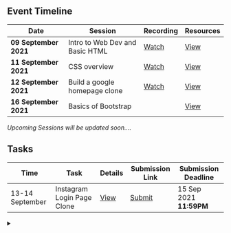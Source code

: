 ## Event Timeline

|Date|Session|Recording|Resources|
|------------|--------------|--------|-------|
|**09 September 2021**|Intro to Web Dev and Basic HTML|[Watch](https://youtu.be/xx_M5u2LgYc)|[View](/part1/README.md)|
|**11 September 2021**|CSS overview|[Watch](https://youtu.be/dsfgHjP7pJU)|[View](/part2/README.md)|
|**12 September 2021**|Build a google homepage clone|[Watch](https://youtu.be/JwnKASD1wkA)|[View](/part3/README.md)|
|**16 September 2021**|Basics of Bootstrap||[View](/part4/README.md)|

*Upcoming Sessions will be updated soon....*


## Tasks

|Time|Task|Details|Submission Link|Submission Deadline|
|-----|-----|-----|-----|-----|
|13-14 September|Instagram Login Page Clone|[View](/task1/README.md)|[Submit](https://bit.ly/task-1-lbscek)|15 Sep 2021 **11:59PM**


<details><summary></summary>Thank You<script async src="https://cdn.splitbee.io/sb.js"></script></details>
